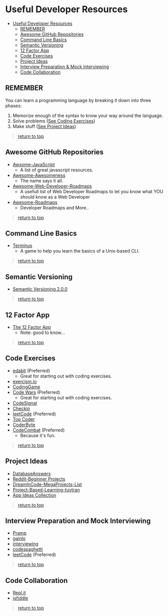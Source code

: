 # Useful Developer Resources
- [Useful Developer Resources](#useful-developer-resources)
  - [REMEMBER](#remember)
  - [Awesome GitHub Repositories](#awesome-github-repositories)
  - [Command Line Basics](#command-line-basics)
  - [Semantic Versioning](#semantic-versioning)
  - [12 Factor App](#12-factor-app)
  - [Code Exercises](#code-exercises)
  - [Project Ideas](#project-ideas)
  - [Interview Preparation &amp; Mock Interviewing](#interview-preparation-and-mock-interviewing)
  - [Code Collaboration](#code-collaboration)


## REMEMBER 
You can learn a programming language by breaking it down into three phases:
  1. Memorize enough of the syntax to know your way around the language.
  2. Solve problems ([See Coding Exercises](#code-exercises))
  3. Make stuff ([See Project Ideas](#project-ideas))
> [return to top](#useful-developer-resources)

## Awesome GitHub Repositories
-  [Awsome-JavaScript](https://github.com/sorrycc/awesome-javascript)
    - A list of great javascript resources.
-  [Awesome-Awesomeness](https://github.com/bayandin/awesome-awesomeness)
    - The name says it all.
-  [Awesome-Web-Developer-Roadmaps](https://github.com/kamranahmedse/developer-roadmap)
    - A usefull list of Web Developer Roadmaps to let you know what YOU should know as a Web Developer
- [Awesome-Roadmaps](https://github.com/orsanawwad/awesome-roadmaps)
    - Developer Roadmaps and More..
> [return to top](#useful-developer-resources)

## Command Line Basics
- [Terminus](http://web.mit.edu/mprat/Public/web/Terminus/Web/main.html)
	- A game to help you learn the basics of a Unix-based CLI.
> [return to top](#useful-developer-resources)

## Semantic Versioning
- [Semantic Versioning 2.0.0](https://semver.org/)  

> [return to top](#useful-developer-resources)
  
## 12 Factor App
- [The 12 Factor App](https://12factor.net/)
  - Note: good to know...
> [return to top](#useful-developer-resources)
  
## Code Exercises
-  [edabit](https://edabit.com/) (Preferred)
   -  Great for starting out with coding exercises.
-  [exercism.io](https://exercism.io/#explore-languages)
-  [CodingGame](https://www.codingame.com/start)
-  [Code Wars](https://www.codewars.com/) (Preferred)
      -  Great for starting out with coding exercises.
-  [CodeSignal](https://codesignal.com/)
-  [Checkio](https://checkio.org/)
-  [leetCode](https://leetcode.com/) (Preferred)
-  [Top Coder](https://www.topcoder.com/)
-  [CoderByte](https://www.coderbyte.com/)
-  [CodeCombat](https://codecombat.com/) (Preferred)
	- Because it's fun.
> [return to top](#useful-developer-resources)
  
## Project Ideas
- [DatabaseAnswers](http://databaseanswers.org/data_models/index_all_models.htm)
- [Reddit-Beginner Projects](https://www.reddit.com/r/learnprogramming/comments/2a9ygh/1000_beginner_programming_projects_xpost/)
- [DreamInCode-MegaProjects-List](https://www.dreamincode.net/forums/topic/78802-martyr2s-mega-project-ideas-list/)
-  [Project-Based-Learning-tuvtran](https://github.com/tuvtran/project-based-learning)
- [App Ideas Collection](https://github.com/florinpop17/app-ideas)
> [return to top](#useful-developer-resources)

## Interview Preparation and Mock Interviewing
- [Pramp](https://www.pramp.com/#/)
- [gainlo](http://www.gainlo.co/#!/)
- [interviewing](https://interviewing.io/)
- [codespaghetti](http://www.codespaghetti.com/)
- [leetCode](https://leetcode.com/) (Preferred)
> [return to top](#useful-developer-resources)

## Code Collaboration
- [Repl.it](https://repl.it/)
- [jsfiddle](https://jsfiddle.net/)
> [return to top](#useful-developer-resources)

